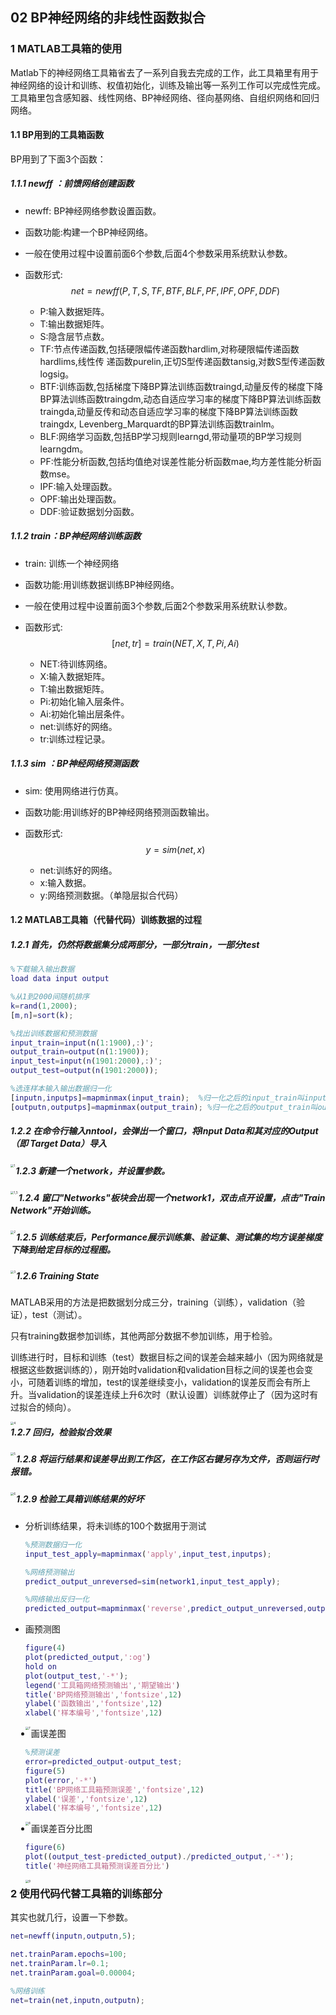 ## 02 BP神经网络的非线性函数拟合

### 1 MATLAB工具箱的使用

Matlab下的神经网络工具箱省去了一系列自我去完成的工作，此工具箱里有用于神经网络的设计和训练、权值初始化，训练及输出等一系列工作可以完成性完成。工具箱里包含感知器、线性网络、BP神经网络、径向基网络、自组织网络和回归网络。

#### 1.1 BP用到的工具箱函数

BP用到了下面3个函数：

##### 1.1.1 newff ：前馈网络创建函数

+ newff: BP神经网络参数设置函数。

+ 函数功能:构建一个BP神经网络。

+ 一般在使用过程中设置前面6个参数,后面4个参数采用系统默认参数。

+ 函数形式:
  $$
  net= newff(P,T,S,TF,BTF,BLF,PF,IPF,OPF,DDF) 
  $$

  - P:输入数据矩阵。 
  - T:输出数据矩阵。 
  - S:隐含层节点数。 
  - TF:节点传递函数,包括硬限幅传递函数hardlim,对称硬限幅传递函数hardlims,线性传 递函数purelin,正切S型传递函数tansig,对数S型传递函数logsig。 
  - BTF:训练函数,包括梯度下降BP算法训练函数traingd,动量反传的梯度下降BP算法训练函数traingdm,动态自适应学习率的梯度下降BP算法训练函数traingda,动量反传和动态自适应学习率的梯度下降BP算法训练函数traingdx, Levenberg_Marquardt的BP算法训练函数trainlm。 
  - BLF:网络学习函数,包括BP学习规则learngd,带动量项的BP学习规则learngdm。 
  - PF:性能分析函数,包括均值绝对误差性能分析函数mae,均方差性能分析函数mse。 
  - IPF:输入处理函数。 
  - OPF:输出处理函数。 
  - DDF:验证数据划分函数。 

##### 1.1.2 train：BP神经网络训练函数

- train: 训练一个神经网络  

- 函数功能:用训练数据训练BP神经网络。

- 一般在使用过程中设置前面3个参数,后面2个参数采用系统默认参数。

- 函数形式:
  $$
  [net,tr]=train(NET,X,T,Pi,Ai) 
  $$

  - NET:待训练网络。 
  - X:输入数据矩阵。 
  - T:输出数据矩阵。
  -  Pi:初始化输入层条件。 
  - Ai:初始化输出层条件。 
  - net:训练好的网络。 
  - tr:训练过程记录。 

##### 1.1.3 sim ：BP神经网络预测函数

- sim: 使用网络进行仿真。

- 函数功能:用训练好的BP神经网络预测函数输出。 

- 函数形式:
  $$
  y=sim(net,x)
  $$

  - net:训练好的网络。 
  - x:输入数据。 
  - y:网络预测数据。（单隐层拟合代码）

#### 1.2 MATLAB工具箱（代替代码）训练数据的过程

##### 1.2.1 首先，仍然将数据集分成两部分，一部分train，一部分test

```matlab
%下载输入输出数据
load data input output

%从1到2000间随机排序
k=rand(1,2000);
[m,n]=sort(k);

%找出训练数据和预测数据
input_train=input(n(1:1900),:)';
output_train=output(n(1:1900));
input_test=input(n(1901:2000),:)';
output_test=output(n(1901:2000));

%选连样本输入输出数据归一化
[inputn,inputps]=mapminmax(input_train);  %归一化之后的input_train叫inputn
[outputn,outputps]=mapminmax(output_train); %归一化之后的output_train叫outputn
```

##### 1.2.2 在命令行输入nntool，会弹出一个窗口，将Input Data和其对应的Output （即 Target Data）导入

<img src="/Users/xixixiao/Desktop/study/MatlabLearning/code/02-BP非线性函数拟合/1.png" alt="1" style="zoom:33%;" align="left"/>

##### 1.2.3 新建一个network，并设置参数。

<img src="/Users/xixixiao/Desktop/study/MatlabLearning/code/02-BP非线性函数拟合/1_5.png" alt="1_5" style="zoom:33%;" align="left" />

##### 1.2.4 窗口"Networks"板块会出现一个network1，双击点开设置，点击"Train Network"开始训练。

<img src="/Users/xixixiao/Desktop/study/MatlabLearning/code/02-BP非线性函数拟合/2.png" alt="2" style="zoom: 33%;" align="left"/>

##### 1.2.5 训练结束后，Performance展示**训练集、验证集、测试集的均方误差**梯度下降到给定目标的过程图。

<img src="/Users/xixixiao/Desktop/study/MatlabLearning/code/02-BP非线性函数拟合/3.png" alt="3" style="zoom:33%;" align="left" />

##### 1.2.6 Training State 

MATLAB采用的方法是把数据划分成三分，training（训练），validation（验证），test（测试）。

只有training数据参加训练，其他两部分数据不参加训练，用于检验。

训练进行时，目标和训练（test）数据目标之间的误差会越来越小（因为网络就是根据这些数据训练的），刚开始时validation和validation目标之间的误差也会变小，可随着训练的增加，test的误差继续变小，validation的误差反而会有所上升。当validation的误差连续上升6次时（默认设置）训练就停止了（因为这时有过拟合的倾向）。

<img src="/Users/xixixiao/Desktop/study/MatlabLearning/code/02-BP非线性函数拟合/4.png" alt="4" style="zoom:33%;" align="left" />

##### 1.2.7 回归，检验拟合效果

<img src="/Users/xixixiao/Desktop/study/MatlabLearning/code/02-BP非线性函数拟合/5.png" alt="5" style="zoom:33%;" align="left"/>

##### 1.2.8 将运行结果和误差导出到工作区，在工作区右键另存为文件，否则运行时报错。

<img src="/Users/xixixiao/Desktop/study/MatlabLearning/code/02-BP非线性函数拟合/6.png" alt="6" style="zoom:33%;" align="left"/>

##### 1.2.9 检验工具箱训练结果的好坏

- 分析训练结果，将未训练的100个数据用于测试

  ```matlab
  %预测数据归一化
  input_test_apply=mapminmax('apply',input_test,inputps);
  
  %网络预测输出
  predict_output_unreversed=sim(network1,input_test_apply); 
  
  %网络输出反归一化
  predicted_output=mapminmax('reverse',predict_output_unreversed,outputps);
  ```

- 画预测图

  ```matlab
  figure(4)
  plot(predicted_output,':og')
  hold on
  plot(output_test,'-*');
  legend('工具箱网络预测输出','期望输出')
  title('BP网络预测输出','fontsize',12)
  ylabel('函数输出','fontsize',12)
  xlabel('样本编号','fontsize',12)
  ```

  <img src="/Users/xixixiao/Desktop/study/MatlabLearning/code/02-BP非线性函数拟合/7.png" alt="7" style="zoom:33%;" align="left"/>

- 画误差图

  ```matlab
  %预测误差
  error=predicted_output-output_test;
  figure(5)
  plot(error,'-*')
  title('BP网络工具箱预测误差','fontsize',12)
  ylabel('误差','fontsize',12)
  xlabel('样本编号','fontsize',12)
  ```

  <img src="/Users/xixixiao/Desktop/study/MatlabLearning/code/02-BP非线性函数拟合/8.png" alt="8" style="zoom:33%;" align="left"/>

- 画误差百分比图

  ```matlab
  figure(6)
  plot((output_test-predicted_output)./predicted_output,'-*');
  title('神经网络工具箱预测误差百分比')
  ```

  <img src="/Users/xixixiao/Desktop/study/MatlabLearning/code/02-BP非线性函数拟合/9.png" alt="9" style="zoom:33%;" align="left"/>

### 2 使用代码代替工具箱的训练部分

其实也就几行，设置一下参数。

```matlab
net=newff(inputn,outputn,5);

net.trainParam.epochs=100;
net.trainParam.lr=0.1;
net.trainParam.goal=0.00004;

%网络训练
net=train(net,inputn,outputn);
```

